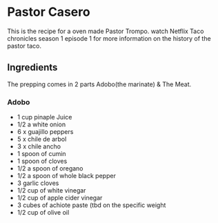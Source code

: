 # Pastor Casero

This is the recipe for a oven made Pastor Trompo. watch Netflix Taco chronicles season 1 episode 1 for more information on the history of the pastor taco.

## Ingredients
The prepping comes in 2 parts Adobo(the marinate) & The Meat.

### Adobo

- 1 cup pinaple Juice
- 1/2 a white onion
- 6 x guajillo peppers 
- 5 x chile de arbol
- 3 x chile ancho
- 1 spoon of cumin
- 1 spoon of cloves
- 1/2 a spoon of oregano
- 1/2 a spoon of whole black pepper
- 3 garlic cloves
- 1/2 cup of white vinegar
- 1/2 cup of apple cider vinegar 
- 3 cubes of achiote paste (tbd on the specific weight
- 1/2 cup of olive oil 


